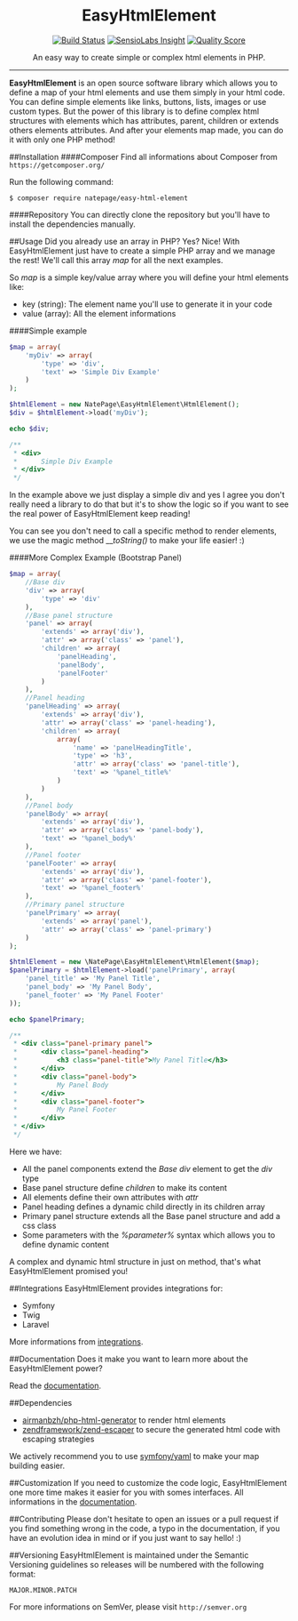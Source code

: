 <h1 align="center">EasyHtmlElement</h1>

<p align="center">
    <a href="https://travis-ci.org/natepage/easy-html-element"><img src="https://travis-ci.org/natepage/easy-html-element.svg?branch=master" alt="Build Status"></a>
    <a href="https://insight.sensiolabs.com/projects/1ca37d08-6889-4280-aa4c-5739bf2be48a"><img src="https://img.shields.io/sensiolabs/i/1ca37d08-6889-4280-aa4c-5739bf2be48a.svg" alt="SensioLabs Insight"></a>
    <a href="https://scrutinizer-ci.com/g/natepage/easy-html-element"><img src="https://img.shields.io/scrutinizer/g/natepage/easy-html-element.svg" alt="Quality Score"></a>
</p>

<p align="center">An easy way to create simple or complex html elements in PHP.</p>

---

**EasyHtmlElement** is an open source software library which allows you to define a map of your html elements and use them simply in your html code. You can define simple elements like links, buttons, lists, images or use custom types. But the power of this library is to define complex html structures with elements which has attributes, parent, children or extends others elements attributes. And after your elements map made, you can do it with only one PHP method!

##Installation
####Composer
Find all informations about Composer from `https://getcomposer.org/`

Run the following command:
```
$ composer require natepage/easy-html-element
```

####Repository
You can directly clone the repository but you'll have to install the dependencies manually.

##Usage
Did you already use an array in PHP? Yes? Nice! With EasyHtmlElement just have to create a simple PHP array and we manage the rest! We'll call this array _map_ for all the next examples.

So _map_ is a simple key/value array where you will define your html elements like:

* key (string): The element name you'll use to generate it in your code
* value (array): All the element informations

####Simple example
``` php
$map = array(
    'myDiv' => array(
        'type' => 'div',
        'text' => 'Simple Div Example'
    )
);

$htmlElement = new NatePage\EasyHtmlElement\HtmlElement();
$div = $htmlElement->load('myDiv');

echo $div; 

/**
 * <div>
 *      Simple Div Example
 * </div>
 */
```
In the example above we just display a simple div and yes I agree you don't really need a library to do that but it's to show the logic so if you want to see the real power of EasyHtmlElement keep reading!

You can see you don't need to call a specific method to render elements, we use the magic method ___toString()_ to make your life easier! :)

####More Complex Example (Bootstrap Panel)
``` php
$map = array(
    //Base div
    'div' => array(
        'type' => 'div'
    ),
    //Base panel structure
    'panel' => array(
        'extends' => array('div'),
        'attr' => array('class' => 'panel'),
        'children' => array(
            'panelHeading',
            'panelBody',
            'panelFooter'
        )
    ),
    //Panel heading
    'panelHeading' => array(
        'extends' => array('div'),
        'attr' => array('class' => 'panel-heading'),
        'children' => array(
            array(
                'name' => 'panelHeadingTitle',
                'type' => 'h3',
                'attr' => array('class' => 'panel-title'),
                'text' => '%panel_title%'
            )
        )
    ),
    //Panel body
    'panelBody' => array(
        'extends' => array('div'),
        'attr' => array('class' => 'panel-body'),
        'text' => '%panel_body%'
    ),
    //Panel footer
    'panelFooter' => array(
        'extends' => array('div'),
        'attr' => array('class' => 'panel-footer'),
        'text' => '%panel_footer%'
    ),
    //Primary panel structure
    'panelPrimary' => array(
        'extends' => array('panel'),
        'attr' => array('class' => 'panel-primary')
    )
);

$htmlElement = new \NatePage\EasyHtmlElement\HtmlElement($map);
$panelPrimary = $htmlElement->load('panelPrimary', array(
    'panel_title' => 'My Panel Title',
    'panel_body' => 'My Panel Body',
    'panel_footer' => 'My Panel Footer'
));

echo $panelPrimary;

/**
 * <div class="panel-primary panel">
 *      <div class="panel-heading">
 *          <h3 class="panel-title">My Panel Title</h3>
 *      </div>
 *      <div class="panel-body">
 *          My Panel Body
 *      </div>
 *      <div class="panel-footer">
 *          My Panel Footer
 *      </div>
 * </div>
 */
```
Here we have:
* All the panel components extend the _Base div_ element to get the _div_ type
* Base panel structure define _children_ to make its content
* All elements define their own attributes with _attr_
* Panel heading defines a dynamic child directly in its children array
* Primary panel structure extends all the Base panel structure and add a css class
* Some parameters with the _%parameter%_ syntax which allows you to define dynamic content

A complex and dynamic html structure in just on method, that's what EasyHtmlElement promised you!

##Integrations
EasyHtmlElement provides integrations for:

* Symfony
* Twig
* Laravel

More informations from [integrations](doc/integrations.md).

##Documentation
Does it make you want to learn more about the EasyHtmlElement power?

Read the [documentation](doc/index.md).

##Dependencies
* [airmanbzh/php-html-generator](https://github.com/Airmanbzh/php-html-generator) to render html elements
* [zendframework/zend-escaper](https://github.com/zendframework/zend-escaper) to secure the generated html code with escaping strategies

We actively recommend you to use [symfony/yaml](http://symfony.com/doc/current/components/yaml.html) to make your map building easier.

##Customization
If you need to customize the code logic, EasyHtmlElement one more time makes it easier for you with somes interfaces. All informations in the [documentation](doc/customization.md).

##Contributing
Please don't hesitate to open an issues or a pull request if you find something wrong in the code, a typo in the documentation, if you have an evolution idea in mind or if you just want to say hello! :)

##Versioning
EasyHtmlElement is maintained under the Semantic Versioning guidelines so releases will be numbered with the following format:
```
MAJOR.MINOR.PATCH
```
For more informations on SemVer, please visit `http://semver.org`
